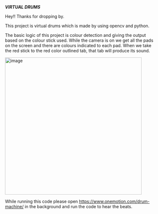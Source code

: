 ***VIRTUAL DRUMS***

Hey!! Thanks for dropping by.

This project is virtual drums which is made by using opencv and python.

The basic logic of this project is colour detection and giving the output based on the colour stick used. While the camera is on we get all the pads on the screen and there are colours indicated to each pad. When we take the red stick to the red color outlined tab, that tab will produce its sound.

<img width="452" alt="image" src="https://user-images.githubusercontent.com/79828839/177593959-d2a19b8d-08fc-420d-a613-138984a01bbc.png">

While running this code please open https://www.onemotion.com/drum-machine/ in the background and run the code to hear the beats.
